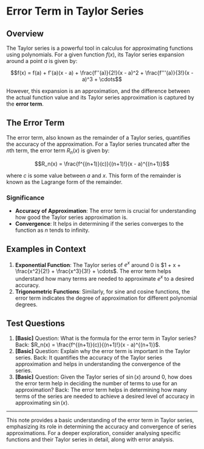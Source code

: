 # Error Term in Taylor Series

## Overview
The Taylor series is a powerful tool in calculus for approximating functions using polynomials. For a given function $f(x)$, its Taylor series expansion around a point $a$ is given by:

$$f(x) = f(a) + f'(a)(x - a) + \frac{f''(a)}{2!}(x - a)^2 + \frac{f'''(a)}{3!}(x - a)^3 + \cdots$$

However, this expansion is an approximation, and the difference between the actual function value and its Taylor series approximation is captured by the **error term**.

## The Error Term
The error term, also known as the remainder of a Taylor series, quantifies the accuracy of the approximation. For a Taylor series truncated after the $n$th term, the error term $R_n(x)$ is given by:

$$R_n(x) = \frac{f^{(n+1)}(c)}{(n+1)!}(x - a)^{(n+1)}$$

where $c$ is some value between $a$ and $x$. This form of the remainder is known as the Lagrange form of the remainder.

### Significance
- **Accuracy of Approximation**: The error term is crucial for understanding how good the Taylor series approximation is.
- **Convergence**: It helps in determining if the series converges to the function as $n$ tends to infinity.

## Examples in Context
1. **Exponential Function**: The Taylor series of $e^x$ around 0 is $1 + x + \frac{x^2}{2!} + \frac{x^3}{3!} + \cdots$. The error term helps understand how many terms are needed to approximate $e^x$ to a desired accuracy.
2. **Trigonometric Functions**: Similarly, for sine and cosine functions, the error term indicates the degree of approximation for different polynomial degrees.

## Test Questions
1. **[Basic]** Question: What is the formula for the error term in Taylor series? Back: $R_n(x) = \frac{f^{(n+1)}(c)}{(n+1)!}(x - a)^{(n+1)}$.
2. **[Basic]** Question: Explain why the error term is important in the Taylor series. Back: It quantifies the accuracy of the Taylor series approximation and helps in understanding the convergence of the series.
3. **[Basic]** Question: Given the Taylor series of $\sin(x)$ around $0$, how does the error term help in deciding the number of terms to use for an approximation? Back: The error term helps in determining how many terms of the series are needed to achieve a desired level of accuracy in approximating $\sin(x)$.

---

This note provides a basic understanding of the error term in Taylor series, emphasizing its role in determining the accuracy and convergence of series approximations. For a deeper exploration, consider analysing specific functions and their Taylor series in detail, along with error analysis.